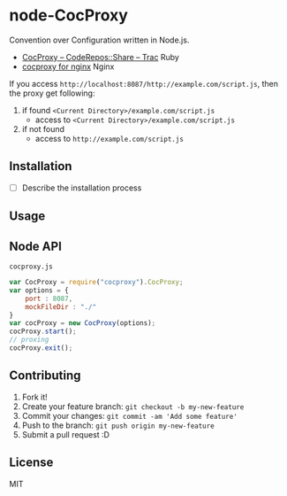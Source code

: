 # node-CocProxy

Convention over Configuration written in Node.js.

- [CocProxy – CodeRepos::Share – Trac](http://coderepos.org/share/wiki/CocProxy "CocProxy – CodeRepos::Share – Trac") Ruby
- [cocproxy for nginx](https://gist.github.com/hotchpotch/990354 "cocproxy for nginx") Nginx

If you access `http://localhost:8087/http://example.com/script.js`, then the proxy get following:


1. if found `<Current Directory>/example.com/script.js` 
    - access to `<Current Directory>/example.com/script.js`
2. if not found
    - access to `http://example.com/script.js`


## Installation

- [ ] Describe the installation process

## Usage

## Node API

`cocproxy.js`

```js
var CocProxy = require("cocproxy").CocProxy;
var options = {
    port : 8087,
    mockFileDir : "./"
}
var cocProxy = new CocProxy(options);
cocProxy.start();
// proxing
cocProxy.exit();
```


## Contributing

1. Fork it!
2. Create your feature branch: `git checkout -b my-new-feature`
3. Commit your changes: `git commit -am 'Add some feature'`
4. Push to the branch: `git push origin my-new-feature`
5. Submit a pull request :D

## License

MIT